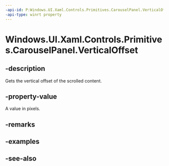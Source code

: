 ```yaml
---
-api-id: P:Windows.UI.Xaml.Controls.Primitives.CarouselPanel.VerticalOffset
-api-type: winrt property
---
```


<!-- Property syntax
public double VerticalOffset { get; }
-->

# Windows.UI.Xaml.Controls.Primitives.CarouselPanel.VerticalOffset

## -description
Gets the vertical offset of the scrolled content.



## -property-value
A value in pixels.

## -remarks

## -examples

## -see-also
